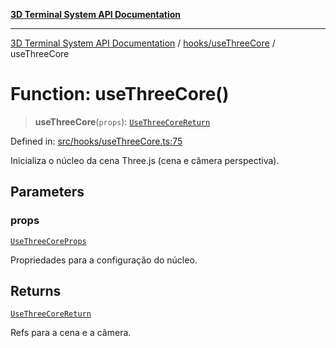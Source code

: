 [**3D Terminal System API Documentation**](../../../README.md)

***

[3D Terminal System API Documentation](../../../README.md) / [hooks/useThreeCore](../README.md) / useThreeCore

# Function: useThreeCore()

> **useThreeCore**(`props`): [`UseThreeCoreReturn`](../interfaces/UseThreeCoreReturn.md)

Defined in: [src/hooks/useThreeCore.ts:75](https://github.com/Dicommunitas/ThreeJS_Terminal_3D/blob/99a29fe17cab393c4120b6b5906a4ebb1fb3c239/src/hooks/useThreeCore.ts#L75)

Inicializa o núcleo da cena Three.js (cena e câmera perspectiva).

## Parameters

### props

[`UseThreeCoreProps`](../interfaces/UseThreeCoreProps.md)

Propriedades para a configuração do núcleo.

## Returns

[`UseThreeCoreReturn`](../interfaces/UseThreeCoreReturn.md)

Refs para a cena e a câmera.
